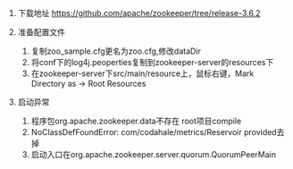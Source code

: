 1. 下载地址
	https://github.com/apache/zookeeper/tree/release-3.6.2

2. 准备配置文件
	1. 复制zoo_sample.cfg更名为zoo.cfg,修改dataDir
	2. 将conf下的log4j.peoperties复制到zookeeper-server的resources下
	3. 在zookeeper-server下src/main/resource上，鼠标右键，Mark Directory as -> Root Resources

3. 启动异常
	1. 程序包org.apache.zookeeper.data不存在 root项目compile
	2. NoClassDefFoundError: com/codahale/metrics/Reservoir provided去掉
	3. 启动入口在org.apache.zookeeper.server.quorum.QuorumPeerMain
